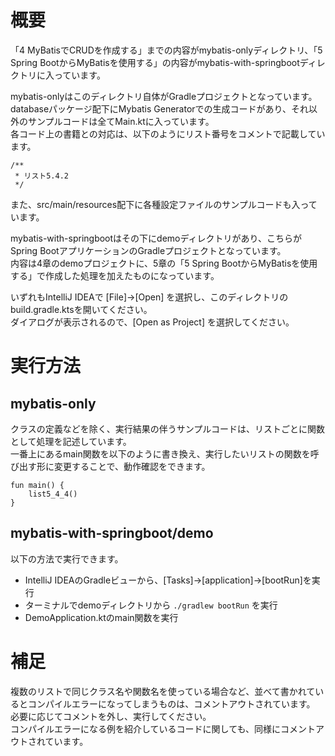 # 概要
「4 MyBatisでCRUDを作成する」までの内容がmybatis-onlyディレクトリ、「5 Spring BootからMyBatisを使用する」の内容がmybatis-with-springbootディレクトリに入っています。

mybatis-onlyはこのディレクトリ自体がGradleプロジェクトとなっています。  
databaseパッケージ配下にMybatis Generatorでの生成コードがあり、それ以外のサンプルコードは全てMain.ktに入っています。  
各コード上の書籍との対応は、以下のようにリスト番号をコメントで記載しています。

```
/**
 * リスト5.4.2
 */
```

また、src/main/resources配下に各種設定ファイルのサンプルコードも入っています。

mybatis-with-springbootはその下にdemoディレクトリがあり、こちらがSpring BootアプリケーションのGradleプロジェクトとなっています。  
内容は4章のdemoプロジェクトに、5章の「5 Spring BootからMyBatisを使用する」で作成した処理を加えたものになっています。

いずれもIntelliJ IDEAで [File]->[Open] を選択し、このディレクトリのbuild.gradle.ktsを開いてください。  
ダイアログが表示されるので、[Open as Project] を選択してください。

# 実行方法
## mybatis-only
クラスの定義などを除く、実行結果の伴うサンプルコードは、リストごとに関数として処理を記述しています。  
一番上にあるmain関数を以下のように書き換え、実行したいリストの関数を呼び出す形に変更することで、動作確認をできます。

```
fun main() {
    list5_4_4()
}
```

## mybatis-with-springboot/demo
以下の方法で実行できます。

- IntelliJ IDEAのGradleビューから、[Tasks]->[application]->[bootRun]を実行
- ターミナルでdemoディレクトリから ```./gradlew bootRun``` を実行
- DemoApplication.ktのmain関数を実行

# 補足
複数のリストで同じクラス名や関数名を使っている場合など、並べて書かれているとコンパイルエラーになってしまうものは、コメントアウトされています。  
必要に応じてコメントを外し、実行してください。  
コンパイルエラーになる例を紹介しているコードに関しても、同様にコメントアウトされています。
